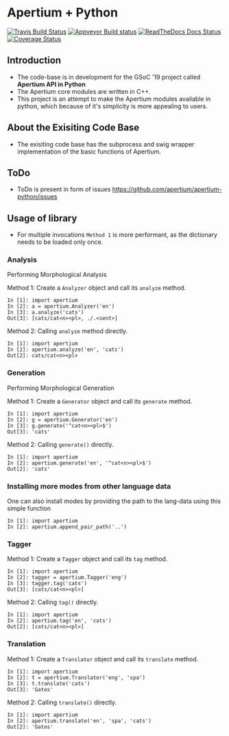 # Apertium + Python

[![Travis Build Status](https://travis-ci.com/apertium/apertium-python.svg?branch=master)](https://travis-ci.com/apertium/apertium-python)
[![Appveyor Build status](https://ci.appveyor.com/api/projects/status/sesdinoy4cw2p1tk/branch/master?svg=true)](https://ci.appveyor.com/project/sushain97/apertium-python/branch/master)
[![ReadTheDocs Docs Status](https://readthedocs.org/projects/apertium-python/badge)](https://readthedocs.org/projects/apertium-python)
[![Coverage Status](https://coveralls.io/repos/github/apertium/apertium-python/badge.svg?branch=master)](https://coveralls.io/github/apertium/apertium-python?branch=master)

## Introduction
- The code-base is in development for the GSoC '19 project called **Apertium API in Python**
- The Apertium core modules are written in C++.
- This project is an attempt to make the Apertium modules available in python, which because of it's simplicity is more appealing to users.

## About the Exisiting Code Base
- The exisiting code base has the subprocess and swig wrapper implementation of the basic functions of Apertium. 

## ToDo
- ToDo is present in form of issues https://github.com/apertium/apertium-python/issues

## Usage of library

- For multiple invocations `Method 1` is more performant, as the dictionary needs to be loaded only once.

### Analysis
Performing Morphological Analysis

Method 1: Create a `Analyzer` object and call its `analyze` method.
```
In [1]: import apertium
In [2]: a = apertium.Analyzer('en')
In [3]: a.analyze('cats')
Out[3]: [cats/cat<n><pl>, ./.<sent>]
```
Method 2: Calling `analyze` method directly.
```
In [1]: import apertium
In [2]: apertium.analyze('en', 'cats')
Out[2]: cats/cat<n><pl>
```

### Generation
Performing Morphological Generation

Method 1:  Create a `Generator` object and call its `generate` method.
``` 
In [1]: import apertium
In [2]: g = apertium.Generator('en')
In [3]: g.generate('^cat<n><pl>$')
Out[3]: 'cats'
```
Method 2: Calling `generate()` directly.
``` 
In [1]: import apertium
In [2]: apertium.generate('en', '^cat<n><pl>$')
Out[2]: 'cats'
```

### Installing more modes from other language data
One can also install modes by providing the path to the lang-data using this simple function
```
In [1]: import apertium
In [2]: apertium.append_pair_path('..')
```

### Tagger
Method 1:  Create a `Tagger` object and call its `tag` method.
```
In [1]: import apertium
In [2]: tagger = apertium.Tagger('eng')
In [3]: tagger.tag('cats')
Out[3]: [cats/cat<n><pl>]
```
Method 2: Calling `tag()` directly.
```
In [1]: import apertium
In [2]: apertium.tag('en', 'cats')
Out[2]: [cats/cat<n><pl>]
```

### Translation
Method 1:  Create a `Translator` object and call its `translate` method.
```
In [1]: import apertium
In [2]: t = apertium.Translator('eng', 'spa')
In [3]: t.translate('cats')
Out[3]: 'Gatos'
```
Method 2: Calling `translate()` directly.
```
In [1]: import apertium
In [2]: apertium.translate('en', 'spa', 'cats')
Out[2]: 'Gatos'
```